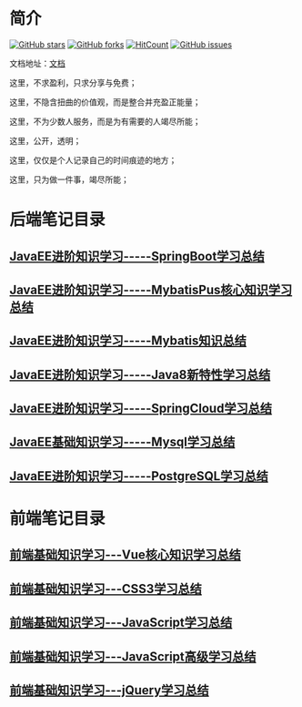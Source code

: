 # 简介

[![GitHub stars](https://img.shields.io/github/stars/luokangyuan/StudyNote2.svg)](https://github.com/luokangyuan/StudyNote2/stargazers) [![GitHub forks](https://img.shields.io/github/forks/luokangyuan/StudyNote2.svg)](https://github.com/luokangyuan/StudyNote2/network) [![HitCount](http://hits.dwyl.io/luokangyuan/StudyNote2.svg)](http://hits.dwyl.io/luokangyuan/StudyNote2)  [![GitHub issues](https://img.shields.io/github/issues/luokangyuan/StudyNote2.svg)](https://github.com/luokangyuan/StudyNote2/issues) 

文档地址：[文档](http://luokangyuan.tech/StudyNote2/)



这里，不求盈利，只求分享与免费；

这里，不隐含扭曲的价值观，而是整合并充盈正能量；

这里，不为少数人服务，而是为有需要的人竭尽所能；

这里，公开，透明；

这里，仅仅是个人记录自己的时间痕迹的地方；

这里，只为做一件事，竭尽所能；



# 后端笔记目录

## [JavaEE进阶知识学习-----SpringBoot学习总结](https://github.com/luokangyuan/StudyNote2/blob/master/JavaEE%E8%BF%9B%E9%98%B6%E7%9F%A5%E8%AF%86%E5%AD%A6%E4%B9%A0-----SpringBoot%E5%AD%A6%E4%B9%A0%E6%80%BB%E7%BB%93.md)

## [JavaEE进阶知识学习-----MybatisPus核心知识学习总结](https://github.com/luokangyuan/StudyNote2/blob/master/JavaEE%E8%BF%9B%E9%98%B6%E7%9F%A5%E8%AF%86%E5%AD%A6%E4%B9%A0-----MybatisPus%E6%A0%B8%E5%BF%83%E7%9F%A5%E8%AF%86%E5%AD%A6%E4%B9%A0%E6%80%BB%E7%BB%93.md)

## [JavaEE进阶知识学习-----Mybatis知识总结](https://github.com/luokangyuan/StudyNote2/blob/master/JavaEE%E8%BF%9B%E9%98%B6%E7%9F%A5%E8%AF%86%E5%AD%A6%E4%B9%A0-----Mybatis%E7%9F%A5%E8%AF%86%E6%80%BB%E7%BB%93.md)

## [JavaEE进阶知识学习-----Java8新特性学习总结](https://github.com/luokangyuan/StudyNote2/blob/master/JavaEE%E8%BF%9B%E9%98%B6%E7%9F%A5%E8%AF%86%E5%AD%A6%E4%B9%A0-----Java8%E6%96%B0%E7%89%B9%E6%80%A7%E5%AD%A6%E4%B9%A0%E6%80%BB%E7%BB%93.md)

## [JavaEE进阶知识学习-----SpringCloud学习总结](https://github.com/luokangyuan/StudyNote2/blob/master/JavaEE%E8%BF%9B%E9%98%B6%E7%9F%A5%E8%AF%86%E5%AD%A6%E4%B9%A0-----SpringCloud%E5%AD%A6%E4%B9%A0%E6%80%BB%E7%BB%93.md)

## [JavaEE基础知识学习-----Mysql学习总结](https://github.com/luokangyuan/StudyNote2/blob/master/JavaEE%E5%9F%BA%E7%A1%80%E7%9F%A5%E8%AF%86%E5%AD%A6%E4%B9%A0-----Mysql%E5%AD%A6%E4%B9%A0%E6%80%BB%E7%BB%93.md)

## [JavaEE进阶知识学习-----PostgreSQL学习总结](https://github.com/luokangyuan/StudyNote2/blob/master/JavaEE%E8%BF%9B%E9%98%B6%E7%9F%A5%E8%AF%86%E5%AD%A6%E4%B9%A0-----PostgreSQL%E5%AD%A6%E4%B9%A0%E6%80%BB%E7%BB%93.md)



# 前端笔记目录

## [前端基础知识学习---Vue核心知识学习总结](https://github.com/luokangyuan/StudyNote2/blob/master/%E5%89%8D%E7%AB%AF%E5%9F%BA%E7%A1%80%E7%9F%A5%E8%AF%86%E5%AD%A6%E4%B9%A0---Vue%E6%A0%B8%E5%BF%83%E7%9F%A5%E8%AF%86%E5%AD%A6%E4%B9%A0%E6%80%BB%E7%BB%93.md)

## [前端基础知识学习---CSS3学习总结](https://github.com/luokangyuan/StudyNote2/blob/master/%E5%89%8D%E7%AB%AF%E5%9F%BA%E7%A1%80%E7%9F%A5%E8%AF%86%E5%AD%A6%E4%B9%A0---CSS3%E5%AD%A6%E4%B9%A0%E6%80%BB%E7%BB%93.md)

## [前端基础知识学习---JavaScript学习总结](https://github.com/luokangyuan/StudyNote2/blob/master/%E5%89%8D%E7%AB%AF%E5%9F%BA%E7%A1%80%E7%9F%A5%E8%AF%86%E5%AD%A6%E4%B9%A0---JavaScript%E5%AD%A6%E4%B9%A0%E6%80%BB%E7%BB%93.md)

## [前端基础知识学习---JavaScript高级学习总结](https://github.com/luokangyuan/StudyNote2/blob/master/%E5%89%8D%E7%AB%AF%E5%9F%BA%E7%A1%80%E7%9F%A5%E8%AF%86%E5%AD%A6%E4%B9%A0---JavaScript%E9%AB%98%E7%BA%A7%E5%AD%A6%E4%B9%A0%E6%80%BB%E7%BB%93.md)

## [前端基础知识学习---jQuery学习总结](https://github.com/luokangyuan/StudyNote2/blob/master/%E5%89%8D%E7%AB%AF%E5%9F%BA%E7%A1%80%E7%9F%A5%E8%AF%86%E5%AD%A6%E4%B9%A0---jQuery%E5%AD%A6%E4%B9%A0%E6%80%BB%E7%BB%93.md)







